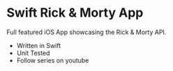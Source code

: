 # Swift Rick & Morty App

Full featured iOS App showcasing the Rick & Morty API.

- Written in Swift
- Unit Tested
- Follow series on youtube
